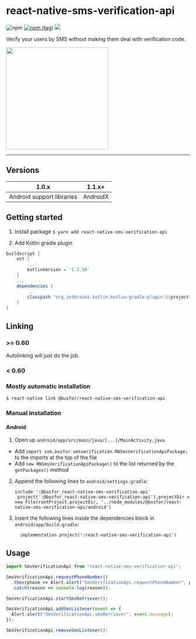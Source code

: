 # react-native-sms-verification-api

![npm](https://img.shields.io/npm/dw/@busfor/react-native-sms-verification-api?style=for-the-badge)
[![npm (tag)](https://img.shields.io/npm/v/@busfor/react-native-sms-verification-api/latest?style=for-the-badge)](https://img.shields.io/npm/v/@busfor/react-native-sms-verification-api/latest?style=for-the-badge)
[![](https://img.shields.io/npm/types/typescript?style=for-the-badge)](https://img.shields.io/npm/types/typescript?style=for-the-badge)

Verify your users by SMS without making them deal with verification code.

<div>
<img width="280px" src="preview.gif" />
</div>

---

## Versions

|           1.0.x           |  1.1.x+  |
| :-----------------------: | :------: |
| Android support libraries | AndroidX |

## Getting started

1. Install package
   `$ yarn add react-native-sms-verification-api`

2. Add Kotlin gradle plugin

```gradle
buildscript {
	ext {
		...
		kotlinVersion = '1.3.50'
	}
	...
	dependencies {
		...
		classpath "org.jetbrains.kotlin:kotlin-gradle-plugin:${project.ext.kotlinVersion}"
	}
}
```

## Linking

### >= 0.60

Autolinking will just do the job.

### < 0.60

### Mostly automatic installation

`$ react-native link @busfor/react-native-sms-verification-api`

### Manual installation

#### Android

1. Open up `android/app/src/main/java/[...]/MainActivity.java`

- Add `import com.busfor.smsverification.RNSmsVerificationApiPackage;` to the imports at the top of the file
- Add `new RNSmsVerificationApiPackage()` to the list returned by the `getPackages()` method

2. Append the following lines to `android/settings.gradle`:
   ```
   include ':@busfor_react-native-sms-verification-api'
   	project(':@busfor_react-native-sms-verification-api').projectDir = new File(rootProject.projectDir, '../node_modules/@busfor/react-native-sms-verification-api/android')
   ```
3. Insert the following lines inside the dependencies block in `android/app/build.gradle`:
   ```
     implementation project(':react-native-sms-verification-api')
   ```

## Usage

```javascript
import SmsVerificationApi from "react-native-sms-verification-api";

SmsVerificationApi.requestPhoneNumber()
  .then(phone => Alert.alert("SmsVerificationApi.requestPhoneNumber", phone))
  .catch(reason => console.log(reason));

SmsVerificationApi.startSmsRetriever();

SmsVerificationApi.addSmsListener(event => {
  Alert.alert("SmsVerificationApi.smsRetriever", event.message);
});

SmsVerificationApi.removeSmsListener();
```

